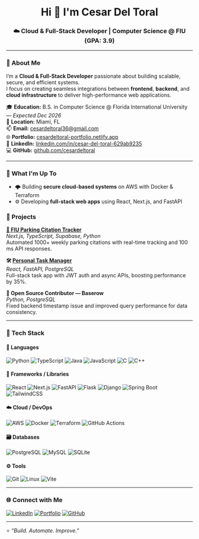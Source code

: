 <h1 align="center">Hi 👋 I'm Cesar Del Toral</h1>
<h3 align="center">☁️ Cloud & Full-Stack Developer | Computer Science @ FIU (GPA: 3.9)</h3>

---

### 🧠 About Me
I’m a **Cloud & Full-Stack Developer** passionate about building scalable, secure, and efficient systems.  
I focus on creating seamless integrations between **frontend**, **backend**, and **cloud infrastructure** to deliver high-performance web applications.

🎓 **Education:** B.S. in Computer Science @ Florida International University — *Expected Dec 2026*  
📍 **Location:** Miami, FL  
📫 **Email:** cesardeltoral36@gmail.com  
🌐 **Portfolio:** [cesardeltoral-portfolio.netlify.app](https://cesardeltoral-portfolio.netlify.app/)  
💼 **LinkedIn:** [linkedin.com/in/cesar-del-toral-629ab9235](https://www.linkedin.com/in/cesar-del-toral-629ab9235/)  
💻 **GitHub:** [github.com/cesardeltoral](https://github.com/cesardeltoral)

---

### 🚀 What I'm Up To
- 🌩️ Building **secure cloud-based systems** on AWS with Docker & Terraform  
- ⚙️ Developing **full-stack web apps** using React, Next.js, and FastAPI  


### 🧩 Projects

**[🚗 FIU Parking Citation Tracker](https://github.com/cesardeltoral/citation-tracker)**  
*Next.js, TypeScript, Supabase, Python*  
Automated 1000+ weekly parking citations with real-time tracking and 100 ms API responses.

**🛠 [Personal Task Manager](https://github.com/cesardeltoral/Personal-Task-Manager)**  
*React, FastAPI, PostgreSQL*  
Full-stack task app with JWT auth and async APIs, boosting performance by 35%.

**🧾 Open Source Contributor — Baserow**  
*Python, PostgreSQL*  
Fixed backend timestamp issue and improved query performance for data consistency.

---

### 🧰 Tech Stack

#### 💬 Languages
![Python](https://img.shields.io/badge/Python-3776AB?logo=python&logoColor=white)
![TypeScript](https://img.shields.io/badge/TypeScript-007ACC?logo=typescript&logoColor=white)
![Java](https://img.shields.io/badge/Java-ED8B00?logo=openjdk&logoColor=white)
![JavaScript](https://img.shields.io/badge/JavaScript-F7DF1E?logo=javascript&logoColor=black)
![C](https://img.shields.io/badge/C-00599C?logo=c&logoColor=white)
![C++](https://img.shields.io/badge/C++-00599C?logo=cplusplus&logoColor=white)

#### 🧱 Frameworks / Libraries
![React](https://img.shields.io/badge/React-61DAFB?logo=react&logoColor=black)
![Next.js](https://img.shields.io/badge/Next.js-000000?logo=nextdotjs&logoColor=white)
![FastAPI](https://img.shields.io/badge/FastAPI-009688?logo=fastapi&logoColor=white)
![Flask](https://img.shields.io/badge/Flask-000000?logo=flask&logoColor=white)
![Django](https://img.shields.io/badge/Django-092E20?logo=django&logoColor=white)
![Spring Boot](https://img.shields.io/badge/Spring%20Boot-6DB33F?logo=springboot&logoColor=white)
![TailwindCSS](https://img.shields.io/badge/TailwindCSS-38B2AC?logo=tailwindcss&logoColor=white)

#### ☁️ Cloud / DevOps
![AWS](https://img.shields.io/badge/AWS-232F3E?logo=amazonaws&logoColor=white)
![Docker](https://img.shields.io/badge/Docker-2496ED?logo=docker&logoColor=white)
![Terraform](https://img.shields.io/badge/Terraform-7B42BC?logo=terraform&logoColor=white)
![GitHub Actions](https://img.shields.io/badge/GitHub%20Actions-2088FF?logo=githubactions&logoColor=white)

#### 🗃️ Databases
![PostgreSQL](https://img.shields.io/badge/PostgreSQL-336791?logo=postgresql&logoColor=white)
![MySQL](https://img.shields.io/badge/MySQL-4479A1?logo=mysql&logoColor=white)
![SQLite](https://img.shields.io/badge/SQLite-003B57?logo=sqlite&logoColor=white)

#### ⚙️ Tools
![Git](https://img.shields.io/badge/Git-F05032?logo=git&logoColor=white)
![Linux](https://img.shields.io/badge/Linux-FCC624?logo=linux&logoColor=black)
![Vite](https://img.shields.io/badge/Vite-646CFF?logo=vite&logoColor=white)

---

### 🌐 Connect with Me
[![LinkedIn](https://img.shields.io/badge/LinkedIn-0A66C2?logo=linkedin&logoColor=white)](https://www.linkedin.com/in/cesar-del-toral-629ab9235/)
[![Portfolio](https://img.shields.io/badge/Portfolio-000000?logo=vercel&logoColor=white)](https://cesardeltoral-portfolio.netlify.app/)
[![GitHub](https://img.shields.io/badge/GitHub-181717?logo=github&logoColor=white)](https://github.com/cesardeltoral)

---

⭐ *“Build. Automate. Improve.”*
